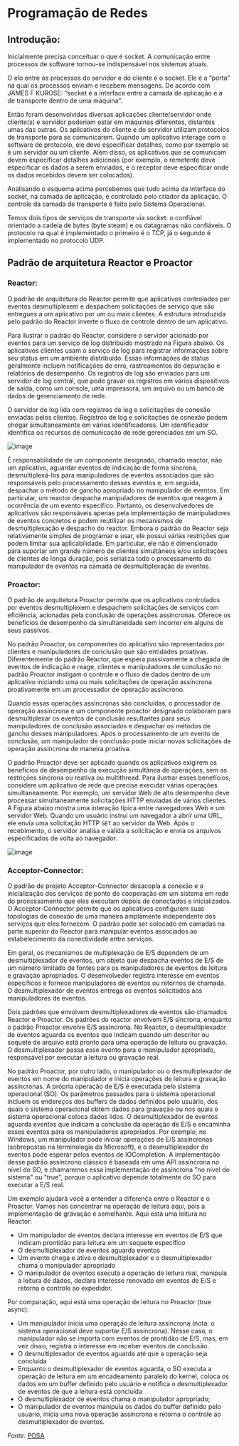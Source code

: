# Programação de Redes

## Introdução:

Inicialmente precisa conceituar o que é socket. A comunicação entre processos de software tornou-se indispensável nos sistemas atuais.

O elo entre os processos do servidor e do cliente é o socket. Ele é a “porta” na qual os processos enviam e recebem mensagens. De acordo com JAMES F KUROSE: “socket é a interface entre a camada de aplicação e a de transporte dentro de uma máquina”.

Então foram desenvolvidas diversas aplicações cliente/servidor onde cliente(s) e servidor poderiam estar em máquinas diferentes, distantes umas das outras. Os aplicativos do cliente e do servidor utilizam protocolos de transporte para se comunicarem. Quando um aplicativo interage com o software de protocolo, ele deve especificar detalhes, como por exemplo se é um servidor ou um cliente. Além disso, os aplicativos que se comunicam devem especificar detalhes adicionais (por exemplo, o remetente deve especificar os dados a serem enviados, e o receptor deve especificar onde os dados recebidos devem ser colocados).

Analisando o esquema acima percebemos que tudo acima da interface do socket, na camada de aplicação, é controlado pelo criador da aplicação. O controle da camada de transporte é feito pelo Sistema Operacional.

Temos dois tipos de serviços de transporte via socket: o confiável orientado a cadeia de bytes (byte steam) e os datagramas não confiáveis. O protocolo na qual é implementado o primeiro é o TCP, já o segundo é implementado no protocolo UDP. 

## Padrão de arquitetura Reactor e Proactor

### **Reactor**:

O padrão de arquitetura do Reactor permite que aplicativos controlados por eventos desmultiplexem e despachem solicitações de serviço que são entregues a um aplicativo por um ou mais clientes. A estrutura introduzida pelo padrão do Reactor inverte o fluxo de controle dentro de um aplicativo.

Para ilustrar o padrão do Reactor, considere o servidor acionado por eventos para um serviço de log distribuído mostrado na Figura abaixo. Os aplicativos clientes usam o serviço de log para registrar informações sobre seu status em um ambiente distribuído. Essas informações de status geralmente incluem notificações de erro, rastreamentos de depuração e relatórios de desempenho. Os registros de log são enviados para um servidor de log central, que pode gravar os registros em vários dispositivos de saída, como um console, uma impressora, um arquivo ou um banco de dados de gerenciamento de rede.

O servidor de log lida com registros de log e solicitações de conexão enviadas pelos clientes. Registros de log e solicitações de conexão podem chegar simultaneamente em vários identificadores. Um identificador identifica os recursos de comunicação de rede gerenciados em um SO.

![image](https://raw.githubusercontent.com/kassane/Livro-Programacao-de-Redes/gh-pages/images/reactor.jpg)

É responsabilidade de um componente designado, chamado reactor, não um aplicativo, aguardar eventos de indicação de forma síncrona, desmultiplexá-los para manipuladores de eventos associados que são responsáveis pelo processamento desses eventos e, em seguida, despachar o método de gancho apropriado no manipulador de eventos. Em particular, um reactor despacha manipuladores de eventos que reagem à ocorrência de um evento específico. Portanto, os desenvolvedores de aplicativos são responsáveis apenas pela implementação de manipuladores de eventos concretos e podem reutilizar os mecanismos de desmultiplexação e despacho do reactor.
Embora o padrão do Reactor seja relativamente simples de programar e usar, ele possui várias restrições que podem limitar sua aplicabilidade. Em particular, ele não é dimensionado para suportar um grande número de clientes simultâneos e/ou solicitações de clientes de longa duração, pois serializa todo o processamento do manipulador de eventos na camada de desmultiplexação de eventos.
    
### **Proactor**:

O padrão de arquitetura Proactor permite que os aplicativos controlados por eventos desmultiplexem e despachem solicitações de serviços com eficiência, acionadas pela conclusão de operações assíncronas. Oferece os benefícios de desempenho da simultaneidade sem incorrer em alguns de seus passivos.

No padrão Proactor, os componentes do aplicativo são representados por clientes e manipuladores de conclusão que são entidades proativas. Diferentemente do padrão Reactor, que espera passivamente a chegada de eventos de indicação e reage, clientes e manipuladores de conclusão no padrão Proactor instigam o controle e o fluxo de dados dentro de um aplicativo iniciando uma ou mais solicitações de operação assíncrona proativamente em um processador de operação assíncrono.

Quando essas operações assíncronas são concluídas, o processador de operação assíncrona e um componente proactor designado colaboram para desmultiplexar os eventos de conclusão resultantes para seus manipuladores de conclusão associados e despachar os métodos de gancho desses manipuladores. Após o processamento de um evento de conclusão, um manipulador de conclusão pode iniciar novas solicitações de operação assíncrona de maneira proativa.

O padrão Proactor deve ser aplicado quando os aplicativos exigirem os benefícios de desempenho da execução simultânea de operações, sem as restrições síncrona ou reativa ou multithread. Para ilustrar esses benefícios, considere um aplicativo de rede que precise executar várias operações simultaneamente. Por exemplo, um servidor Web de alto desempenho deve processar simultaneamente solicitações HTTP enviadas de vários clientes. A Figura abaixo mostra uma interação típica entre navegadores Web e um servidor Web. Quando um usuário instrui um navegador a abrir uma URL, ele envia uma solicitação HTTP `GET` ao servidor da Web. Após o recebimento, o servidor analisa e valida a solicitação e envia os arquivos especificados de volta ao navegador.

![image](https://raw.githubusercontent.com/kassane/Livro-Programacao-de-Redes/gh-pages/images/proactor.jpg)

### **Acceptor-Connector**:

 O padrão de projeto Acceptor-Connector desacopla a conexão e a inicialização dos serviços de ponto de cooperação em um sistema em rede do processamento que eles executam depois de conectados e inicializados. O Acceptor-Connector permite que os aplicativos configurem suas topologias de conexão de uma maneira amplamente independente dos serviços que eles fornecem. O padrão pode ser colocado em camadas na parte superior do Reactor para manipular eventos associados ao estabelecimento da conectividade entre serviços.


Em geral, os mecanismos de multiplexação de E/S dependem de um desmultiplexador de eventos, um objeto que despacha eventos de E/S de um número limitado de fontes para os manipuladores de eventos de leitura e gravação apropriados. O desenvolvedor registra interesse em eventos específicos e fornece manipuladores de eventos ou retornos de chamada. O desmultiplexador de eventos entrega os eventos solicitados aos manipuladores de eventos.

Dois padrões que envolvem desmultiplexadores de eventos são chamados Reactor e Proactor. Os padrões do reactor envolvem E/S síncrona, enquanto o padrão Proactor envolve E/S assíncrona. No Reactor, o desmultiplexador de eventos aguarda os eventos que indicam quando um descritor ou soquete de arquivo está pronto para uma operação de leitura ou gravação. O desmultiplexador passa esse evento para o manipulador apropriado, responsável por executar a leitura ou gravação real.

No padrão Proactor, por outro lado, o manipulador ou o desmultiplexador de eventos em nome do manipulador e inicia operações de leitura e gravação assíncronas. A própria operação de E/S é executada pelo sistema operacional (SO). Os parâmetros passados ​​para o sistema operacional incluem os endereços dos buffers de dados definidos pelo usuário, dos quais o sistema operacional obtém dados para gravação ou nos quais o sistema operacional coloca dados lidos. O desmultiplexador de eventos aguarda eventos que indicam a conclusão da operação de E/S e encaminha esses eventos para os manipuladores apropriados. Por exemplo, no Windows, um manipulador pode iniciar operações de E/S assíncronas (sobrepostas na terminologia da Microsoft), e o desmultiplexador de eventos pode esperar pelos eventos de IOCompletion. A implementação desse padrão assíncrono clássico é baseada em uma API assíncrona no nível do SO, e chamaremos essa implementação de assíncrona "no nível do sistema" ou "true", porque o aplicativo depende totalmente do SO para executar a E/S real.

Um exemplo ajudará você a entender a diferença entre o Reactor e o Proactor. Vamos nos concentrar na operação de leitura aqui, pois a implementação de gravação é semelhante. Aqui está uma leitura no Reactor:

* Um manipulador de eventos declara interesse em eventos de E/S que indicam prontidão para leitura em um soquete específico
* O desmultiplexador de eventos aguarda eventos
* Um evento chega e ativa o desmultiplexador e o desmultiplexador chama o manipulador apropriado
* O manipulador de eventos executa a operação de leitura real, manipula a leitura de dados, declara interesse renovado em eventos de E/S e retorna o controle ao expedidor.

Por comparação, aqui está uma operação de leitura no Proactor (true async):

* Um manipulador inicia uma operação de leitura assíncrona (nota: o sistema operacional deve suportar E/S assíncrona). Nesse caso, o manipulador não se importa com eventos de prontidão de E/S, mas, em vez disso, registra o interesse em receber eventos de conclusão.
* O desmultiplexador de eventos aguarda até que a operação seja concluída
* Enquanto o desmultiplexador de eventos aguarda, o SO executa a operação de leitura em um encadeamento paralelo do kernel, coloca os dados em um buffer definido pelo usuário e notifica o desmultiplexador de eventos de que a leitura está concluída
* O desmultiplexador de eventos chama o manipulador apropriado;
* O manipulador de eventos manipula os dados do buffer definido pelo usuário, inicia uma nova operação assíncrona e retorna o controle ao desmultiplexador de eventos.

*Fonte:* [POSA](https://www.amazon.com/Pattern-Oriented-Software-Architecture-Concurrent-Networked/dp/0471606952)